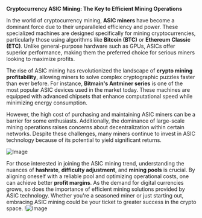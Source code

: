**Cryptocurrency ASIC Mining: The Key to Efficient Mining Operations**

In the world of cryptocurrency mining, **ASIC miners** have become a dominant force due to their unparalleled efficiency and power. These specialized machines are designed specifically for mining cryptocurrencies, particularly those using algorithms like **Bitcoin (BTC)** or **Ethereum Classic (ETC)**. Unlike general-purpose hardware such as GPUs, ASICs offer superior performance, making them the preferred choice for serious miners looking to maximize profits.

The rise of ASIC mining has revolutionized the landscape of **crypto mining profitability**, allowing miners to solve complex cryptographic puzzles faster than ever before. For instance, **Bitmain's Antminer series** is one of the most popular ASIC devices used in the market today. These machines are equipped with advanced chipsets that enhance computational speed while minimizing energy consumption. 

However, the high cost of purchasing and maintaining ASIC miners can be a barrier for some enthusiasts. Additionally, the dominance of large-scale mining operations raises concerns about decentralization within certain networks. Despite these challenges, many miners continue to invest in ASIC technology because of its potential to yield significant returns. 

![Image](https://github.com/user-attachments/assets/590b50a7-4459-4e76-8a31-559aed223621)

For those interested in joining the ASIC mining trend, understanding the nuances of **hashrate**, **difficulty adjustment**, and **mining pools** is crucial. By aligning oneself with a reliable pool and optimizing operational costs, one can achieve better **profit margins**. As the demand for digital currencies grows, so does the importance of efficient mining solutions provided by ASIC technology. Whether you're a seasoned miner or just starting out, embracing ASIC mining could be your ticket to greater success in the crypto space. !![Image](https://github.com/user-attachments/assets/590b50a7-4459-4e76-8a31-559aed223621)